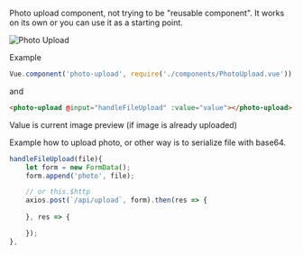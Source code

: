 Photo upload component, not trying to be "reusable component". It works on its own or you can use it as a starting point.

![Photo Upload](https://github.com/dam1r89/vuejs-photo-upload/raw/master/animation.gif)

Example

```javascript
Vue.component('photo-upload', require('./components/PhotoUpload.vue'));
```

and

```html
<photo-upload @input="handleFileUpload" :value="value"></photo-upload>
```

Value is current image preview (if image is already uploaded)

Example how to upload photo, or other way is to serialize file with base64.

```javascript
handleFileUpload(file){
    let form = new FormData();
    form.append('photo', file);

	// or this.$http
    axios.post(`/api/upload`, form).then(res => {
		
    }, res => {

    });
},
```


